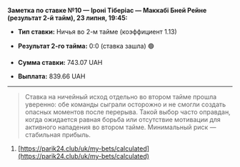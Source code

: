 **Заметка по ставке №10 — Іроні Тіберіас — Маккабі Бней Рейне (результат 2-й тайм), 23 липня, 19:45:**

- **Тип ставки:** Ничья во 2-м тайме (коэффициент 1.13)
    
- **Результат 2-го тайма:** 0:0 (ставка зашла) 🟢
    
- **Сумма ставки:** 743.07 UAH
    
- **Выплата:** 839.66 UAH

---

> Ставка на ничейный исход отдельно во втором тайме прошла уверенно: обе команды сыграли осторожно и не смогли создать опасных моментов после перерыва. Такой выбор часто оправдан, когда ожидается равная борьба или отсутствие мотивации для активного нападения во втором тайме. Минимальный риск — стабильная прибыль.

1. [https://parik24.club/uk/my-bets/calculated](https://parik24.club/uk/my-bets/calculated)
